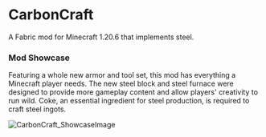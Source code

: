 # CarbonCraft

A Fabric mod for Minecraft 1.20.6 that implements steel.

### Mod Showcase

Featuring a whole new armor and tool set, this mod has everything a Minecraft player needs.
The new steel block and steel furnace were designed to provide more gameplay content and allow players' creativity to run wild.
Coke, an essential ingredient for steel production, is required to craft steel ingots.

![CarbonCraft_ShowcaseImage](https://github.com/user-attachments/assets/4b7b9330-6c3d-4335-baf1-95a849a987dd)
